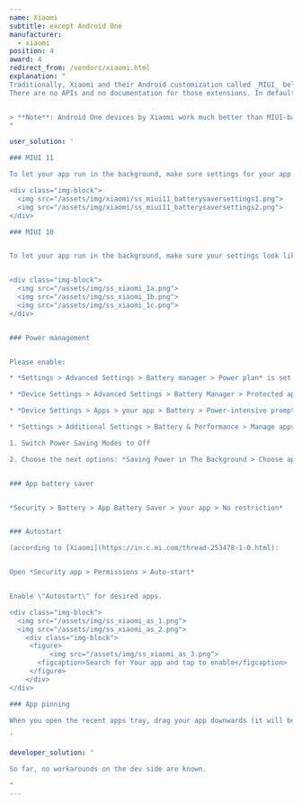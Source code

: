 ```yaml
---
name: Xiaomi
subtitle: except Android One
manufacturer:
  - xiaomi
position: 4
award: 4
redirect_from: /vendors/xiaomi.html
explanation: "
Traditionally, Xiaomi and their Android customization called _MIUI_ belongs in the most troubled group on the market with respect to non-standard background process limitations and non-standard permissions.
There are no APIs and no documentation for those extensions. In default settings, background processing simply does not work right and apps using them will break.


> **Note**: Android One devices by Xiaomi work much better than MIUI-based devices. So, if you like Xiaomi, we definitely recommend looking for their Android One offering.
"

user_solution: '

### MIUI 11

To let your app run in the background, make sure settings for your app look like the following:

<div class="img-block">
  <img src="/assets/img/xiaomi/ss_miui11_batterysaversettings1.png">
  <img src="/assets/img/xiaomi/ss_miui11_batterysaversettings2.png">
</div>

### MIUI 10


To let your app run in the background, make sure your settings look like the following (here for example is Sleep as Android):


<div class="img-block">
  <img src="/assets/img/ss_xiaomi_1a.png">
  <img src="/assets/img/ss_xiaomi_1b.png">
  <img src="/assets/img/ss_xiaomi_1c.png">
</div>


### Power management


Please enable:

* *Settings > Advanced Settings > Battery manager > Power plan* is set to Performance

* *Device Settings > Advanced Settings > Battery Manager > Protected apps* – your app needs to be Protected

* *Device Settings > Apps > your app > Battery > Power-intensive prompt* and *Keep running after screen off*

* *Settings > Additional Settings > Battery & Performance > Manage apps’ battery usage* and here:

1. Switch Power Saving Modes to Off

2. Choose the next options: *Saving Power in The Background > Choose apps > select your app > Background Settings > No restrictions*


### App battery saver


*Security > Battery > App Battery Saver > your app > No restriction*


### Autostart

(according to [Xiaomi](https://in.c.mi.com/thread-253478-1-0.html):


Open *Security app > Permissions > Auto-start*


Enable \"Autostart\" for desired apps.

<div class="img-block">
  <img src="/assets/img/ss_xiaomi_as_1.png">
  <img src="/assets/img/ss_xiaomi_as_2.png">
    <div class="img-block">
     <figure>
          <img src="/assets/img/ss_xiaomi_as_3.png">
       <figcaption>Search for Your app and tap to enable</figcaption>
     </figure>
    </div>
</div>    

### App pinning

When you open the recent apps tray, drag your app downwards (it will be locked). So, even if you clear recent apps, it will not clear them from the background. Drag downwards again to clear your app from the background.

'

developer_solution: "

So far, no workarounds on the dev side are known.

"
---
```

